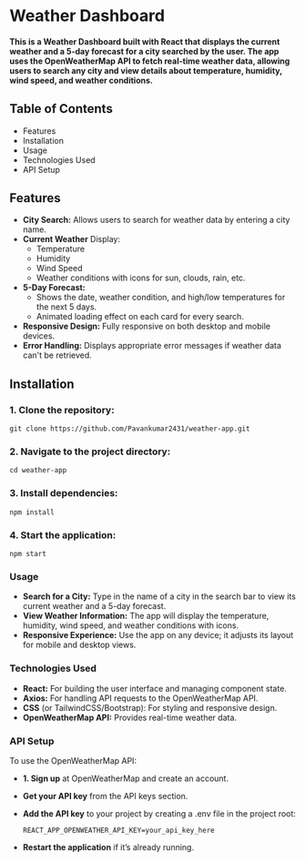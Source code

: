 # Weather Dashboard
#### This is a Weather Dashboard built with React that displays the current weather and a 5-day forecast for a city searched by the user. The app uses the OpenWeatherMap API to fetch real-time weather data, allowing users to search any city and view details about temperature, humidity, wind speed, and weather conditions.

## Table of Contents
* Features
* Installation
* Usage
* Technologies Used
* API Setup

## Features
* **City Search:** Allows users to search for weather data by entering a city name.
* **Current Weather** Display:
  * Temperature
  * Humidity
  * Wind Speed
  * Weather conditions with icons for sun, clouds, rain, etc.
* **5-Day Forecast:**
  * Shows the date, weather condition, and high/low temperatures for the next 5 days.
  * Animated loading effect on each card for every search.
* **Responsive Design:** Fully responsive on both desktop and mobile devices.
* **Error Handling:** Displays appropriate error messages if weather data can't be retrieved.
## Installation
### 1. Clone the repository:
    git clone https://github.com/Pavankumar2431/weather-app.git
### 2. Navigate to the project directory:

    cd weather-app
### 3. Install dependencies:
    npm install
### 4. Start the application:
    npm start
### Usage
* **Search for a City:** Type in the name of a city in the search bar to view its current weather and a 5-day forecast.
* **View Weather Information:** The app will display the temperature, humidity, wind speed, and weather conditions with icons.
* **Responsive Experience:** Use the app on any device; it adjusts its layout for mobile and desktop views.
### Technologies Used
* **React:** For building the user interface and managing component state.
* **Axios:** For handling API requests to the OpenWeatherMap API.
* **CSS** (or TailwindCSS/Bootstrap): For styling and responsive design.
* **OpenWeatherMap API:** Provides real-time weather data.
### API Setup
To use the OpenWeatherMap API:

* **1. Sign up** at OpenWeatherMap and create an account.
* **Get your API key** from the API keys section.
* **Add the API key** to your project by creating a .env file in the project root:
  
      REACT_APP_OPENWEATHER_API_KEY=your_api_key_here

* **Restart the application** if it’s already running.
  

